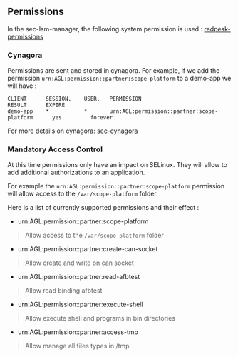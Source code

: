 ## Permissions

In the sec-lsm-manager, the following system permission is used : [redpesk-permissions](https://docs.redpesk.bzh/docs/en/master/developer-guides/3-permissions.html#the-permissions)

### Cynagora

Permissions are sent and stored in cynagora.
For example, if we add the permission `urn:AGL:permission::partner:scope-platform`
to a demo-app we will have :

```
CLIENT      SESSION,    USER,   PERMISSION                                      RESULT      EXPIRE
demo-app    *           *       urn:AGL:permission::partner:scope-platform      yes         forever
```

For more details on cynagora: [sec-cynagora](https://github.com/redpesk-core/sec-cynagora)


### Mandatory Access Control

At this time permissions only have an impact on SELinux.
They will allow to add additional authorizations to an application.

For example the `urn:AGL:permission::partner:scope-platform` permission
will allow access to the `/var/scope-platform` folder.

Here is a list of currently supported permissions and their effect :


- urn:AGL:permission::partner:scope-platform

> Allow access to the `/var/scope-platform` folder

- urn:AGL:permission::partner:create-can-socket

> Allow create and write on can socket

- urn:AGL:permission::partner:read-afbtest

> Allow read binding afbtest

- urn:AGL:permission::partner:execute-shell

> Allow execute shell and programs in bin directories

- urn:AGL:permission::partner:access-tmp

> Allow manage all files types in /tmp

